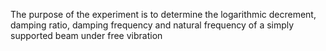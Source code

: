 The purpose of the experiment is to determine the logarithmic decrement, damping ratio, damping frequency and natural frequency of a simply supported beam under free vibration

